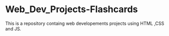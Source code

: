 # Web_Dev_Projects-Flashcards
This is a repository containg web developements projects using HTML ,CSS and JS.
